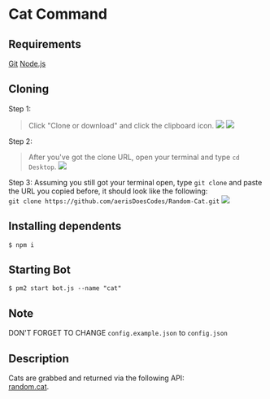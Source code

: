 # Cat Command

## Requirements

[Git](https://git-scm.com)
[Node.js](https://nodejs.org)

## Cloning


Step 1:
> Click "Clone or download" and click the clipboard icon.
![](https://cdn.discordapp.com/attachments/248014822082347008/393370824943599616/Untitled.png)
![](https://cdn.discordapp.com/attachments/248014822082347008/393371406844559369/Untitled.png)

Step 2:
> After you've got the clone URL, open your terminal and type `cd Desktop`.
![](https://cdn.discordapp.com/attachments/248014822082347008/393372219897675777/Untitled.png)

Step 3:
Assuming you still got your terminal open, type `git clone` and paste the URL you copied before, it should look like the following:  
`git clone https://github.com/aerisDoesCodes/Random-Cat.git`
![](https://cdn.discordapp.com/attachments/248014822082347008/393373480009072641/Untitled.png)

## Installing dependents

```
$ npm i
```

## Starting Bot

```
$ pm2 start bot.js --name "cat"
```

## Note

DON'T FORGET TO CHANGE `config.example.json` to `config.json`

## Description

Cats are grabbed and returned via the following API:  
[random.cat](https://random.cat/meow).
